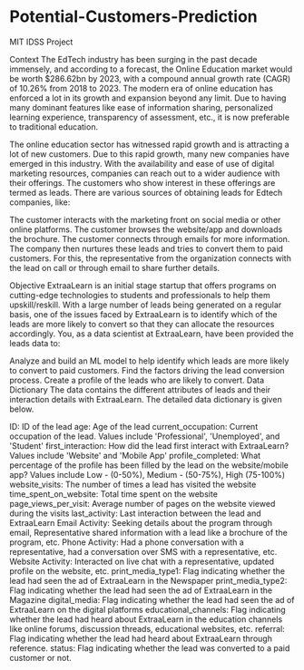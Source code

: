 # Potential-Customers-Prediction
MIT IDSS Project

Context
The EdTech industry has been surging in the past decade immensely, and according to a forecast, the Online Education market would be worth $286.62bn by 2023, with a compound annual growth rate (CAGR) of 10.26% from 2018 to 2023. The modern era of online education has enforced a lot in its growth and expansion beyond any limit. Due to having many dominant features like ease of information sharing, personalized learning experience, transparency of assessment, etc., it is now preferable to traditional education.

The online education sector has witnessed rapid growth and is attracting a lot of new customers. Due to this rapid growth, many new companies have emerged in this industry. With the availability and ease of use of digital marketing resources, companies can reach out to a wider audience with their offerings. The customers who show interest in these offerings are termed as leads. There are various sources of obtaining leads for Edtech companies, like:

 The customer interacts with the marketing front on social media or other online platforms.
 The customer browses the website/app and downloads the brochure.
 The customer connects through emails for more information.
The company then nurtures these leads and tries to convert them to paid customers. For this, the representative from the organization connects with the lead on call or through email to share further details.

Objective
ExtraaLearn is an initial stage startup that offers programs on cutting-edge technologies to students and professionals to help them upskill/reskill. With a large number of leads being generated on a regular basis, one of the issues faced by ExtraaLearn is to identify which of the leads are more likely to convert so that they can allocate the resources accordingly. You, as a data scientist at ExtraaLearn, have been provided the leads data to:

Analyze and build an ML model to help identify which leads are more likely to convert to paid customers.
Find the factors driving the lead conversion process.
Create a profile of the leads who are likely to convert.
Data Dictionary
The data contains the different attributes of leads and their interaction details with ExtraaLearn. The detailed data dictionary is given below.

 ID: ID of the lead
 age: Age of the lead
 current_occupation: Current occupation of the lead. Values include 'Professional', 'Unemployed', and 'Student'
 first_interaction: How did the lead first interact with ExtraaLearn? Values include 'Website' and 'Mobile App'
 profile_completed: What percentage of the profile has been filled by the lead on the website/mobile app? Values include Low - (0-50%), Medium - (50-75%), High (75-100%)
 website_visits: The number of times a lead has visited the website
 time_spent_on_website: Total time spent on the website
 page_views_per_visit: Average number of pages on the website viewed during the visits
 last_activity: Last interaction between the lead and ExtraaLearn
 Email Activity: Seeking details about the program through email, Representative shared information with a lead like a brochure of the program, etc.
 Phone Activity: Had a phone conversation with a representative, had a conversation over SMS with a representative, etc.
 Website Activity: Interacted on live chat with a representative, updated profile on the website, etc.
print_media_type1: Flag indicating whether the lead had seen the ad of ExtraaLearn in the Newspaper
print_media_type2: Flag indicating whether the lead had seen the ad of ExtraaLearn in the Magazine
digital_media: Flag indicating whether the lead had seen the ad of ExtraaLearn on the digital platforms
educational_channels: Flag indicating whether the lead had heard about ExtraaLearn in the education channels like online forums, discussion threads, educational websites, etc.
referral: Flag indicating whether the lead had heard about ExtraaLearn through reference.
status: Flag indicating whether the lead was converted to a paid customer or not.
